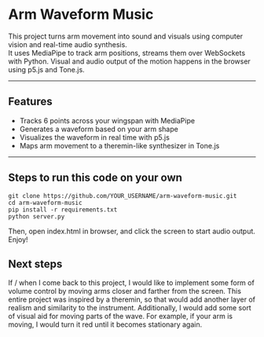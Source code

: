 # Arm Waveform Music

This project turns arm movement into sound and visuals using computer vision and real-time audio synthesis.  
It uses MediaPipe to track arm positions, streams them over WebSockets with Python. 
Visual and audio output of the motion happens in the browser using p5.js and Tone.js.

---

## Features
- Tracks 6 points across your wingspan with MediaPipe
- Generates a waveform based on your arm shape
- Visualizes the waveform in real time with p5.js
- Maps arm movement to a theremin-like synthesizer in Tone.js

---

## Steps to run this code on your own
   ```
   git clone https://github.com/YOUR_USERNAME/arm-waveform-music.git
   cd arm-waveform-music
   pip install -r requirements.txt
   python server.py
   ```
  Then, open index.html in browser, and click the screen to start audio output.
  Enjoy!


  ## Next steps

  If / when I come back to this project, I would like to implement some form of volume control by moving arms closer and farther from the screen.
  This entire project was inspired by a theremin, so that would add another layer of realism and similarity to the instrument.
  Additionally, I would add some sort of visual aid for moving parts of the wave. For example, if your arm is moving, I would turn it red until it becomes stationary again.
